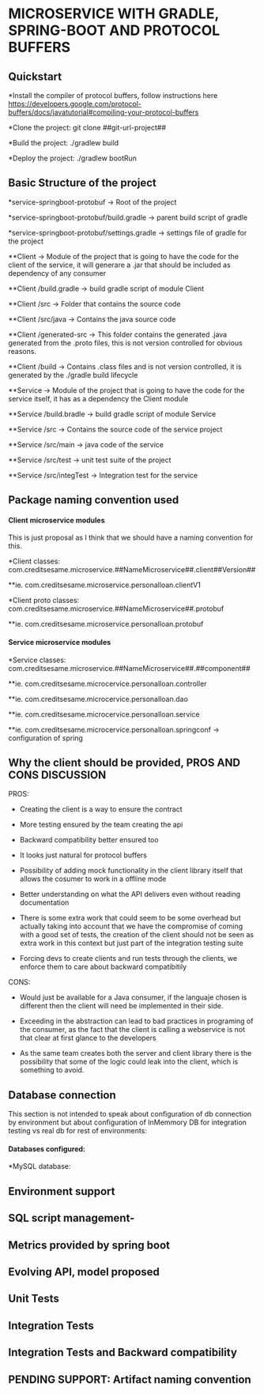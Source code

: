 # MICROSERVICE WITH GRADLE, SPRING-BOOT AND PROTOCOL BUFFERS

## Quickstart
*Install the compiler of protocol buffers, follow instructions here
https://developers.google.com/protocol-buffers/docs/javatutorial#compiling-your-protocol-buffers

*Clone the project: git clone ##git-url-project##

*Build the project: ./gradlew build

*Deploy the project: ./gradlew bootRun

## Basic Structure of the project
*service-springboot-protobuf -> Root of the project

*service-springboot-protobuf/build.gradle -> parent build script of gradle

*service-springboot-protobuf/settings.gradle -> settings file of gradle for the project

**Client -> Module of the project that is going to have the code for the client of the service, it will generare a .jar that should be included as dependency of any consumer

**Client /build.gradle -> build gradle script of module Client

**Client /src -> Folder that contains the source code

**Client /src/java -> Contains the java source code

**Client /generated-src -> This folder contains the generated .java generated from the .proto files, this is not version controlled for obvious reasons.

**Client /build -> Contains .class files and is not version controlled, it is generated by the ./gradle build lifecycle

**Service -> Module of the project that is going to have the code for the service itself, it has as a dependency the Client module

**Service /build.bradle -> build gradle script of module Service

**Service /src -> Contains the source code of the service project

**Service /src/main -> java code of the service

**Service /src/test -> unit test suite of the project

**Service /src/integTest -> Integration test for the service



## Package naming convention used

#### Client microservice modules
This is just proposal as I think that we should have a naming convention for this.

*Client classes: com.creditsesame.microservice.##NameMicroservice##.client##Version##

**ie. com.creditsesame.microservice.personalloan.clientV1

*Client proto classes: com.creditsesame.microservice.##NameMicroservice##.protobuf

**ie. com.creditsesame.microservice.personalloan.protobuf

#### Service microservice modules
*Service classes: com.creditsesame.microservice.##NameMicroservice##.##component##

**ie. com.creditsesame.microcervice.personalloan.controller

**ie. com.creditsesame.microcervice.personalloan.dao

**ie. com.creditsesame.microcervice.personalloan.service

**ie. com.creditsesame.microcervice.personalloan.springconf -> configuration of spring

## Why the client should be provided, PROS AND CONS DISCUSSION

PROS:
- Creating the client is a way to ensure the contract

- More testing ensured by the team creating the api

- Backward compatibility better ensured too

- It looks just natural for protocol buffers

- Possibility of adding mock functionality in the client library itself that allows the cosumer to work in a offline mode

- Better understanding on what the API delivers even without reading documentation

- There is some extra work that could seem to be some overhead but actually taking into account that we have the compromise of coming with a good set of tests, the creation of the client should not be seen as extra work in this context but just part of the integration testing suite

- Forcing devs to create clients and run tests through the clients, we enforce them to care about backward compatibitily


CONS:
- Would just be available for a Java consumer, if the languaje chosen is different then the client will need be implemented in their side.

- Exceeding in the abstraction can lead to bad practices in programing of the consumer, as the fact that the client is calling a webservice is not that clear at first glance to the developers

- As the same team creates both the server and client library there is the possibility that some of the logic could leak into the client, which is something to avoid.


## Database connection

This section is not intended to speak about configuration of db connection by environment but about configuration of InMemmory DB for integration testing vs real db for rest of environments:

#### Databases configured:
*MySQL database:




## Environment support


## SQL script management-


## Metrics provided by spring boot


## Evolving API, model proposed


## Unit Tests


## Integration Tests


## Integration Tests and Backward compatibility




## PENDING SUPPORT: Artifact naming convention